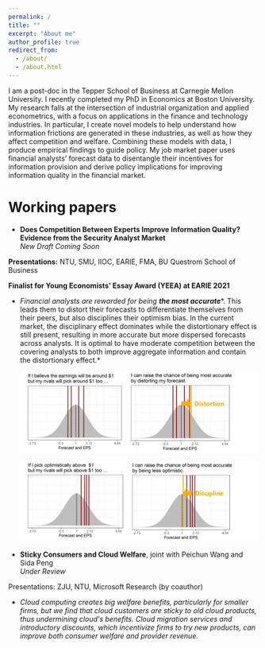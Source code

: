 ```yaml
---
permalink: /
title: ""
excerpt: "About me"
author_profile: true
redirect_from:
  - /about/
  - /about.html
---
```


I am a post-doc in the Tepper School of Business at Carnegie Mellon University. I recently completed my PhD in Economics at Boston University. My research falls at the intersection of industrial organization and applied econometrics, with a focus on applications in the finance and technology industries. In particular, I create novel models to help understand how information frictions are generated in these industries, as well as how they affect competition and welfare. Combining these models with data, I produce empirical findings to guide policy. My job market paper uses financial analysts’ forecast data to disentangle their incentives for information provision and derive policy implications for improving information quality in the financial market.



# Working papers

* **Does Competition Between Experts Improve Information Quality? Evidence from the Security Analyst Market**     
*New Draft Coming Soon*

**Presentations:** NTU, SMU, IIOC, EARIE, FMA, BU Questrom School of Business

**Finalist for Young Economists' Essay Award (YEEA) at EARIE 2021**

  * *Financial analysts are rewarded for being* ***the most accurate****. This leads them to distort their forecasts to differentiate themselves from their peers, but also disciplines their optimism bias. In the current market, the disciplinary effect dominates while the distortionary effect is still present, resulting in more accurate but more dispersed forecasts across analysts. It is optimal to have moderate competition between the covering analysts to both improve aggregate information and contain the distortionary effect.*

    ![distortion](/images/distortion.png)

    ![discipline](/images/discipline.png)

* **Sticky Consumers and Cloud Welfare**, joint with Peichun Wang and Sida Peng     
*Under Review*

Presentations: ZJU, NTU, Microsoft Research (by coauthor)

  * *Cloud computing creates big welfare benefits, particularly for smaller firms, but we find that cloud customers are sticky to old cloud products, thus undermining cloud's benefits. Cloud migration services and introductory discounts, which incentivize firms to try new products, can improve both consumer welfare and provider revenue.*
